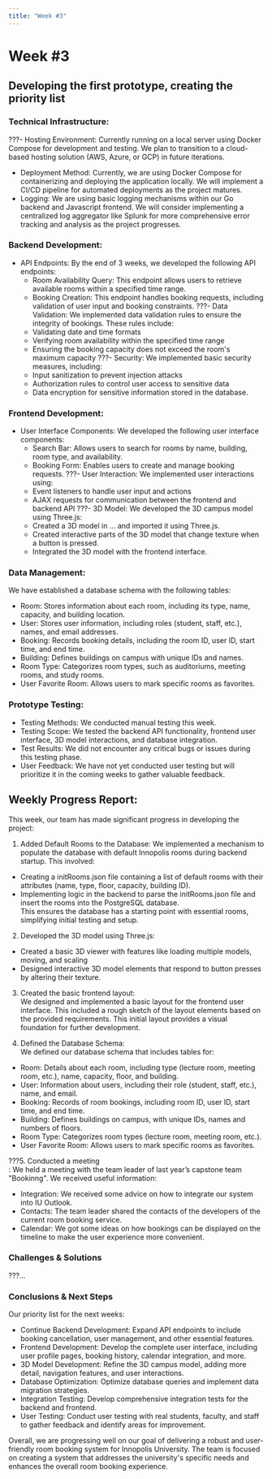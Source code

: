 ```yaml
---
title: "Week #3"
---
```


# **Week #3**

## **Developing the first prototype, creating the priority list**

### **Technical Infrastructure**:

???- Hosting Environment: Currently running on a local server using Docker Compose for development and testing. We plan to transition to a cloud-based hosting solution (AWS, Azure, or GCP) in future iterations.
- Deployment Method: Currently, we are using Docker Compose for containerizing and deploying the application locally. We will implement a CI/CD pipeline for automated deployments as the project matures.
- Logging: We are using basic logging mechanisms within our Go backend and Javascript frontend. We will consider implementing a centralized log aggregator like Splunk for more comprehensive error tracking and analysis as the project progresses.

### **Backend Development**:

- API Endpoints: By the end of 3 weeks, we developed the following API endpoints: 
  * Room Availability Query: This endpoint allows users to retrieve available rooms within a specified time range.
  * Booking Creation: This endpoint handles booking requests, including validation of user input and booking constraints.
???- Data Validation: We implemented data validation rules to ensure the integrity of bookings. These rules include:
  * Validating date and time formats
  * Verifying room availability within the specified time range
  * Ensuring the booking capacity does not exceed the room's maximum capacity
???- Security: We implemented basic security measures, including:
  * Input sanitization to prevent injection attacks
  * Authorization rules to control user access to sensitive data
  * Data encryption for sensitive information stored in the database.

### **Frontend Development**:

- User Interface Components: We developed the following user interface components:
  * Search Bar: Allows users to search for rooms by name, building, room type, and availability.
  * Booking Form: Enables users to create and manage booking requests.
???- User Interaction: We implemented user interactions using:
  * Event listeners to handle user input and actions
  * AJAX requests for communication between the frontend and backend API
???- 3D Model: We developed the 3D campus model using Three.js:
  * Created a 3D model in ... and imported it using Three.js.
  * Created interactive parts of the 3D model that change texture when a button is pressed.
  * Integrated the 3D model with the frontend interface.

### **Data Management**:

We have established a database schema with the following tables:
- Room: Stores information about each room, including its type, name, capacity, and building location.
- User: Stores user information, including roles (student, staff, etc.), names, and email addresses.
- Booking: Records booking details, including the room ID, user ID, start time, and end time.
- Building: Defines buildings on campus with unique IDs and names.
- Room Type: Categorizes room types, such as auditoriums, meeting rooms, and study rooms.
- User Favorite Room: Allows users to mark specific rooms as favorites.

### **Prototype Testing**:

- Testing Methods: We conducted manual testing this week. 
- Testing Scope: We tested the backend API functionality, frontend user interface, 3D model interactions, and database integration.
- Test Results: We did not encounter any critical bugs or issues during this testing phase.
- User Feedback: We have not yet conducted user testing but will prioritize it in the coming weeks to gather valuable feedback.

## **Weekly Progress Report**:

This week, our team has made significant progress in developing the project:

1. Added Default Rooms to the Database:
We implemented a mechanism to populate the database with default Innopolis rooms during backend startup. This involved:
- Creating a initRooms.json file containing a list of default rooms with their attributes (name, type, floor, capacity, building ID).
- Implementing logic in the backend to parse the initRooms.json file and insert the rooms into the PostgreSQL database.<br>
This ensures the database has a starting point with essential rooms, simplifying initial testing and setup.

2. Developed the 3D model using Three.js:<br>
- Created a basic 3D viewer with features like loading multiple models, moving, and scaling
- Designed interactive 3D model elements that respond to button presses by altering their texture.

3. Created the basic frontend layout:<br>
We designed and implemented a basic layout for the frontend user interface. This included a rough sketch of the layout elements based on the provided requirements. This initial layout provides a visual foundation for further development.

4. Defined the Database Schema:<br>
We defined our database schema that includes tables for:
- Room: Details about each room, including type (lecture room, meeting room, etc.), name, capacity, floor, and building.
- User: Information about users, including their role (student, staff, etc.), name, and email.
- Booking: Records of room bookings, including room ID, user ID, start time, and end time.
- Building: Defines buildings on campus, with unique IDs, names and numbers of floors.
- Room Type: Categorizes room types (lecture room, meeting room, etc.).
- User Favorite Room: Allows users to mark specific rooms as favorites. 

???5. Conducted a meeting<br>:
We held a meeting with the team leader of last year’s capstone team "Bookinng". We received useful information:
- Integration: We received some advice on how to integrate our system into IU Outlook.
- Contacts: The team leader shared the contacts of the developers of the current room booking service.
- Calendar: We got some ideas on how bookings can be displayed on the timeline to make the user experience more convenient.

### **Challenges & Solutions**

???...

### **Conclusions & Next Steps**

Our priority list for the next weeks:
- Continue Backend Development: Expand API endpoints to include booking cancellation, user management, and other essential features.
- Frontend Development: Develop the complete user interface, including user profile pages, booking history, calendar integration, and more.
- 3D Model Development: Refine the 3D campus model, adding more detail, navigation features, and user interactions.
- Database Optimization: Optimize database queries and implement data migration strategies.
- Integration Testing: Develop comprehensive integration tests for the backend and frontend.
- User Testing: Conduct user testing with real students, faculty, and staff to gather feedback and identify areas for improvement.

Overall, we are progressing well on our goal of delivering a robust and user-friendly room booking system for Innopolis University. The team is focused on creating a system that addresses the university's specific needs and enhances the overall room booking experience.